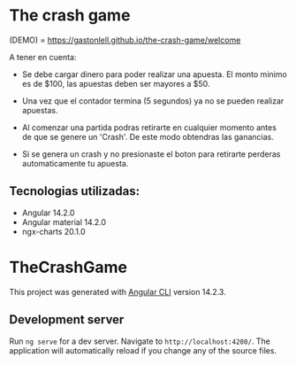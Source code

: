 
# The crash game

(DEMO) = https://gastonlell.github.io/the-crash-game/welcome

A tener en cuenta:

- Se debe cargar dinero para poder realizar una apuesta. El monto minimo es de $100, las apuestas deben ser mayores a $50.

- Una vez que el contador termina (5 segundos) ya no se pueden realizar apuestas.

- Al comenzar una partida podras retirarte en cualquier momento antes de que se genere un 'Crash'. De este modo obtendras las ganancias.

- Si se genera un crash y no presionaste el boton para retirarte perderas automaticamente tu apuesta.


## Tecnologias utilizadas:

- Angular 14.2.0
- Angular material 14.2.0
- ngx-charts 20.1.0


# TheCrashGame

This project was generated with [Angular CLI](https://github.com/angular/angular-cli) version 14.2.3.

## Development server

Run `ng serve` for a dev server. Navigate to `http://localhost:4200/`. The application will automatically reload if you change any of the source files.
